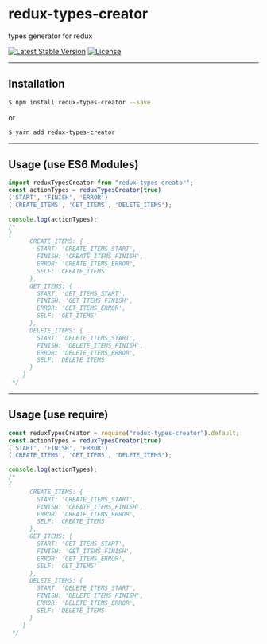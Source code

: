 # redux-types-creator
types generator for redux

[![Latest Stable Version](https://img.shields.io/npm/v/redux-types-creator.svg)](https://www.npmjs.com/package/redux-types-creator)
[![License](https://img.shields.io/npm/l/redux-types-creator.svg)](https://www.npmjs.com/package/redux-types-creator)

----------

## **Installation**

```bash
$ npm install redux-types-creator --save
```
or
```bash
$ yarn add redux-types-creator
```
----------

## **Usage (use ES6 Modules)**

```js
import reduxTypesCreator from "redux-types-creator";
const actionTypes = reduxTypesCreator(true)
('START', 'FINISH', 'ERROR')
('CREATE_ITEMS', 'GET_ITEMS', 'DELETE_ITEMS');

console.log(actionTypes);
/*
{
      CREATE_ITEMS: {
        START: 'CREATE_ITEMS_START',
        FINISH: 'CREATE_ITEMS_FINISH',
        ERROR: 'CREATE_ITEMS_ERROR',
        SELF: 'CREATE_ITEMS'
      },
      GET_ITEMS: {
        START: 'GET_ITEMS_START',
        FINISH: 'GET_ITEMS_FINISH',
        ERROR: 'GET_ITEMS_ERROR',
        SELF: 'GET_ITEMS'
      },
      DELETE_ITEMS: {
        START: 'DELETE_ITEMS_START',
        FINISH: 'DELETE_ITEMS_FINISH',
        ERROR: 'DELETE_ITEMS_ERROR',
        SELF: 'DELETE_ITEMS'
      }
    }
 */
```
----------

## **Usage (use require)**

```js
const reduxTypesCreator = require("redux-types-creator").default;
const actionTypes = reduxTypesCreator(true)
('START', 'FINISH', 'ERROR')
('CREATE_ITEMS', 'GET_ITEMS', 'DELETE_ITEMS');

console.log(actionTypes);
/*
{
      CREATE_ITEMS: {
        START: 'CREATE_ITEMS_START',
        FINISH: 'CREATE_ITEMS_FINISH',
        ERROR: 'CREATE_ITEMS_ERROR',
        SELF: 'CREATE_ITEMS'
      },
      GET_ITEMS: {
        START: 'GET_ITEMS_START',
        FINISH: 'GET_ITEMS_FINISH',
        ERROR: 'GET_ITEMS_ERROR',
        SELF: 'GET_ITEMS'
      },
      DELETE_ITEMS: {
        START: 'DELETE_ITEMS_START',
        FINISH: 'DELETE_ITEMS_FINISH',
        ERROR: 'DELETE_ITEMS_ERROR',
        SELF: 'DELETE_ITEMS'
      }
    }
 */
```